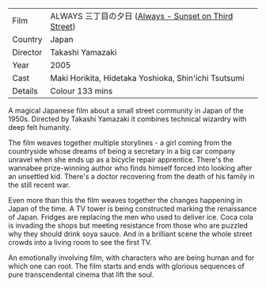 | | |
|-|-|
Film|ALWAYS &#19977;&#19969;&#30446;&#12398;&#22805;&#26085; ([Always - Sunset on Third Street](https://www.imdb.com/title/tt0488870/))
Country|Japan
Director|Takashi Yamazaki
Year|2005
Cast|Maki Horikita, Hidetaka Yoshioka, Shin'ichi Tsutsumi
Details|Colour 133 mins

A magical Japanese film about a small street community in Japan of the 1950s. Directed by Takashi Yamazaki it combines technical wizardry with deep felt humanity.

The film weaves together multiple storylines - a girl coming from the countryside whose dreams of being a secretary in a big car company unravel when she ends up as a bicycle repair apprentice. There's the wannabee prize-winning author who finds himself forced into looking after an unsettled kid. There's a doctor recovering from the death of his family in the still recent war.

Even more than this the film weaves together the changes happening in Japan of the time. A TV tower is being constructed marking the renaissance of Japan. Fridges are replacing the men who used to deliver ice. Coca cola is invading the shops but meeting resistance from those who are puzzled why they should drink soya sauce. And in a brilliant scene the whole street crowds into a living room to see the first TV.

An emotionally involving film, with characters who are being human and for which one can root. The film starts and ends with glorious sequences of pure transcendental cinema that lift the soul.